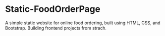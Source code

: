 # Static-FoodOrderPage
A simple static website for online food ordering, built using HTML, CSS, and Bootstrap.
Building frontend projects from strach.

